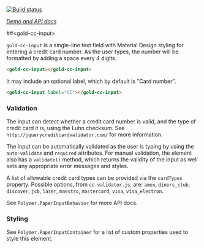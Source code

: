 
<!---

This README is automatically generated from the comments in these files:
gold-cc-input.html

Edit those files, and our readme bot will duplicate them over here!
Edit this file, and the bot will squash your changes :)

The bot does some handling of markdown. Please file a bug if it does the wrong
thing! https://github.com/PolymerLabs/tedium/issues

-->

[![Build status](https://travis-ci.org/PolymerElements/gold-cc-input.svg?branch=master)](https://travis-ci.org/PolymerElements/gold-cc-input)

_[Demo and API docs](https://elements.polymer-project.org/elements/gold-cc-input)_


##&lt;gold-cc-input&gt;

`gold-cc-input` is a single-line text field with Material Design styling
for entering a credit card number. As the user types, the number will be
formatted by adding a space every 4 digits.

```html
<gold-cc-input></gold-cc-input>
```

It may include an optional label, which by default is "Card number".

```html
<gold-cc-input label="CC"></gold-cc-input>
```

### Validation

The input can detect whether a credit card number is valid, and the type
of credit card it is, using the Luhn checksum. See `http://jquerycreditcardvalidator.com/`
for more information.

The input can be automatically validated as the user is typing by using
the `auto-validate` and `required` attributes. For manual validation, the
element also has a `validate()` method, which returns the validity of the
input as well sets any appropriate error messages and styles.

A list of allowable credit card types can be provided via the `cardTypes`
property. Possible options, from `cc-validator.js`, are: `amex`, `diners_club`,
`discover`, `jcb`, `laser`, `maestro`, `mastercard`, `visa`, `visa_electron`.

See `Polymer.PaperInputBehavior` for more API docs.

### Styling

See `Polymer.PaperInputContainer` for a list of custom properties used to
style this element.


